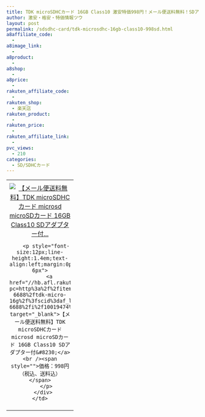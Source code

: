 ```yaml
---
title: TDK microSDHCカード 16GB Class10 激安特価998円！メール便送料無料！SDアダプター付属
author: 激安・格安・特価情報ツウ
layout: post
permalink: /sdsdhc-card/tdk-microsdhc-16gb-class10-998sd.html
a8affiliate_code:
  -
a8image_link:
  -
a8product:
  -
a8shop:
  -
a8price:
  -
rakuten_affiliate_code:
  -
rakuten_shop:
  - 楽天店
rakuten_product:
  -
rakuten_price:
  -
rakuten_affiliate_link:
  -
pvc_views:
  - 210
categories:
  - SD/SDHCカード
---
```

<table border="0" cellpadding="0" cellspacing="0">
  <tr>
    <td valign="top">
      <div style="border:1px none;margin:0px;padding:6px 0px;width:160px;text-align:center;float:left">
        <a href="//hb.afl.rakuten.co.jp/hgc/0614a741.0c5f749f.0614a742.9864b5f1/?pc=http%3a%2f%2fitem.rakuten.co.jp%2fkarei-6688%2ftdk-micro-16g%2f%3fscid%3daf_link_tbl&m=http%3a%2f%2fm.rakuten.co.jp%2fkarei-6688%2fi%2f10019474%2f" target="_blank"><img src="//hbb.afl.rakuten.co.jp/hgb/?pc=http%3a%2f%2fthumbnail.image.rakuten.co.jp%2f%400_mall%2fkarei-6688%2fcabinet%2f03286230%2fcard%2ftdk-micro-16g-500-1.jpg%3f_ex%3d128x128&m=http%3a%2f%2fthumbnail.image.rakuten.co.jp%2f%400_mall%2fkarei-6688%2fcabinet%2f03286230%2fcard%2ftdk-micro-16g-500-1.jpg" alt="【メール便送料無料】TDK microSDHCカード microsd microSDカード 16GB Class10 SDアダプター付..." border="0" style="margin:0px;padding:0px" /></a>

        <p style="font-size:12px;line-height:1.4em;text-align:left;margin:0px;padding:2px 6px">
          <a href="//hb.afl.rakuten.co.jp/hgc/0614a741.0c5f749f.0614a742.9864b5f1/?pc=http%3a%2f%2fitem.rakuten.co.jp%2fkarei-6688%2ftdk-micro-16g%2f%3fscid%3daf_link_tbl&m=http%3a%2f%2fm.rakuten.co.jp%2fkarei-6688%2fi%2f10019474%2f" target="_blank">【メール便送料無料】TDK microSDHCカード microsd microSDカード 16GB Class10 SDアダプター付&#8230;</a><br /><span style="">価格：998円（税込、送料込）</span>
        </p>
      </div>
    </td>
  </tr>
</table>